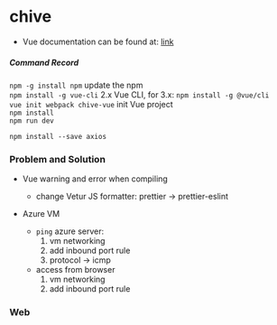 # chive


* Vue documentation can be found at: [link](https://vuejs-templates.github.io/webpack/)

##### Command Record

`npm -g install npm` update the npm  
`npm install -g vue-cli` 2.x Vue CLI, for 3.x: `npm install -g @vue/cli`  
`vue init webpack chive-vue` init Vue project  
`npm install`  
`npm run dev`  

`npm install --save axios`  

### Problem and Solution
* Vue warning and error when compiling
  * change Vetur JS formatter: prettier -> prettier-eslint

* Azure VM
  * `ping` azure server: 
    1. vm networking
    2. add inbound port rule
    3. protocol -> icmp
  * access from browser
    1. vm networking
    2. add inbound port rule

### Web